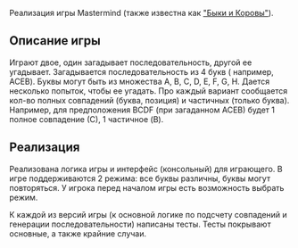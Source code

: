Реализация игры Mastermind (также известна как
["Быки и Коровы"](https://ru.wikipedia.org/wiki/%D0%91%D1%8B%D0%BA%D0%B8_%D0%B8_%D0%BA%D0%BE%D1%80%D0%BE%D0%B2%D1%8B)).

## Описание игры

Играют двое, один загадывает последовательность, другой ее угадывает. Загадывается последовательность из 4 букв (
например, ACEB). Буквы могут быть из множества A, B, C, D, E, F, G, H. Дается несколько попыток, чтобы ее угадать. Про
каждый вариант сообщается кол-во полных совпадений (буква, позиция) и частичных (только буква). Например, для
предположения BCDF (при загаданном ACEB) будет 1 полное совпадение (С), 1 частичное (B).

## Реализация

Реализована логика игры и интерфейс (консольный) для играющего. В игре поддерживаются 2 режима: все буквы различны,
буквы могут повторяться. У игрока перед началом игры есть возможность выбрать режим.

К каждой из версий игры (к основной логике по подсчету совпадений и генерации последовательности) написаны тесты. Тесты
покрывают основные, а также крайние случаи. 
